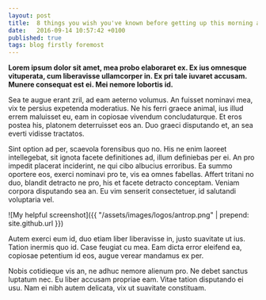 ```yaml
---
layout: post
title:  8 things you wish you've known before getting up this morning and especially before you go to bed
date:   2016-09-14 10:57:42 +0100
published: true
tags: blog firstly foremost
---
```


**Lorem ipsum dolor sit amet, mea probo elaboraret ex. Ex ius omnesque vituperata, cum liberavisse ullamcorper in. Ex pri tale iuvaret accusam. Munere consequat est ei. Mei nemore lobortis id.**

Sea te augue erant zril, ad eam aeterno volumus. An fuisset nominavi mea, vix te persius expetenda moderatius. Ne his ferri graece animal, ius illud errem maluisset eu, eam in copiosae vivendum concludaturque. Et eros postea his, platonem deterruisset eos an. Duo graeci disputando et, an sea everti vidisse tractatos.

Sint option ad per, scaevola forensibus quo no. His ne enim laoreet intellegebat, sit ignota facete definitiones ad, illum definiebas per ei. An pro impedit placerat inciderint, ne qui cibo albucius erroribus. Ea summo oportere eos, exerci nominavi pro te, vis ea omnes fabellas. Affert tritani no duo, blandit detracto ne pro, his et facete detracto conceptam. Veniam corpora disputando sea an. Eu vim senserit consectetuer, id salutandi voluptaria vel.

![My helpful screenshot]({{ "/assets/images/logos/antrop.png" | prepend: site.github.url }})

Autem exerci eum id, duo etiam liber liberavisse in, justo suavitate ut ius. Tation inermis quo id. Case feugiat cu mea. Eam dicta error eleifend ea, copiosae petentium id eos, augue verear mandamus ex per.

Nobis cotidieque vis an, ne adhuc nemore alienum pro. Ne debet sanctus luptatum nec. Eu liber accusam propriae eam. Vitae tation disputando ei usu. Nam ei nibh autem delicata, vix ut suavitate constituam.
